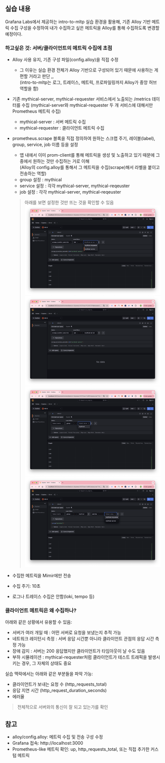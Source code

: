 ## 실습 내용
Grafana Labs에서 제공하는 intro-to-mltp 실습 환경을 활용해, 기존 Alloy 기반 메트릭 수집 구성을 수정하여 내가 수집하고 싶은 메트릭을 Alloy를 통해 수집하도록 변경할 예정이다.

### 하고싶은 것: 서버/클라이언트의 메트릭 수집에 초점
- Alloy 사용 유지, 기존 구성 파일(config.alloy)을 직접 수정
    - 그 이유는 실습 환경 전체가 Alloy 기반으로 구성되어 있기 때문에 사용하는 게 편할 거라고 판단 ,, <br/>
        (intro-to-mltp는 로그, 트레이스, 메트릭, 프로파일링까지 Alloy가 중앙 허브 역할을 함)
- 기존 mythical-server, mythical-requester 서비스에서 노출되는 /metrics 데이터를 수집 (mythical-server와 mythical-requester 두 개 서비스에 대해서만 Prometheus 메트릭 수집)
    - mythical-server : 서버 메트릭 수집
    - mythical-requester : 클라이언트 메트릭 수집
- prometheus.scrape 블록을 직접 정의하여 원하는 스크랩 주기, 레이블(label), group, service, job 이름 등을 설정
    - 앱 내에서 이미 prom-client를 통해 메트릭을 생성 및 노출하고 있기 때문에 그 중에서 원하는 것만 수집하는 거로 이해 <br/>
    (Alloy의 config.alloy를 통해서 그 메트릭을 수집(scrape)해서 라벨을 붙이고 전송하는 역할)
    - group 설정 : mythical
    - service 설정 : 각각 mythical-server, mythical-reqeuster 
    - job 설정 : 각각 mythical-server, mythical-reqeuster 
    > 아래를 보면 설정한 것만 뜨는 것을 확인할 수 있음
![alt text](image/image1.png)
![alt text](image/image2.png)
![alt text](image/image3.png)
![alt text](image/image4.png)

- 수집한 메트릭을 Mimir에만 전송
- 수집 주기: 10초
- 로그나 트레이스 수집은 안함(loki, tempo 등)


### 클라이언트 메트릭은 왜 수집하나?
아래와 같은 상황에서 유용할 수 있음:
- 서버가 여러 개일 때 : 어떤 서버로 요청을 보냈는지 추적 가능
- 네트워크 레이턴시 측정 : 서버 응답 시간뿐 아니라 클라이언트 관점의 응답 시간 측정 가능
- 장애 감지	: 서버는 200 응답했지만 클라이언트가 타임아웃이 날 수도 있음
- 부하 시뮬레이션 : mythical-requester처럼 클라이언트가 테스트 트래픽을 발생시키는 경우, 그 자체의 상태도 중요

실습 맥락에서는 아래와 같은 부분들을 파악 가능:
- 클라이언트가 보내는 요청 수 (http_requests_total)
- 응답 지연 시간 (http_request_duration_seconds)
- 에러율
> 전체적으로 서버와의 통신이 잘 되고 있는가를 확인




## 참고
- alloy/config.alloy: 메트릭 수집 및 전송 구성 수정
- Grafana 접속: http://localhost:3000
- Prometheus-like 메트릭 확인: up, http_requests_total, 또는 직접 추가한 커스텀 메트릭